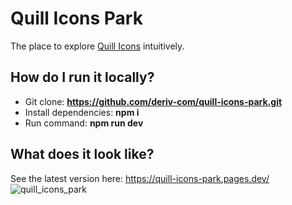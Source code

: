# Quill Icons Park

The place to explore [Quill Icons](https://github.com/deriv-com/quill-icons) intuitively.

## How do I run it locally?

- Git clone: **https://github.com/deriv-com/quill-icons-park.git**
- Install dependencies: **npm i**
- Run command: **npm run dev**

## What does it look like?

See the latest version here: https://quill-icons-park.pages.dev/
![quill_icons_park](https://github.com/deriv-com/quill-icons-park/assets/122449658/9bf5dfc7-93ab-4f26-a21d-6f52f128b1bd)
